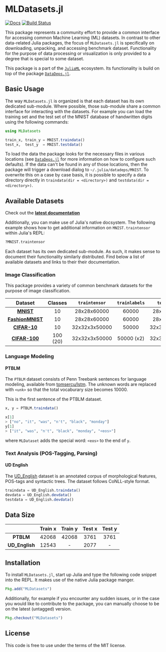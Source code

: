 # MLDatasets.jl

[![Docs](https://img.shields.io/badge/docs-stable-blue.svg)](https://JuliaML.github.io/MLDatasets.jl/stable)
[![Build Status](https://travis-ci.org/JuliaML/MLDatasets.jl.svg?branch=master)](https://travis-ci.org/JuliaML/MLDatasets.jl)

This package represents a community effort to provide a common
interface for accessing common Machine Learning (ML) datasets. In
contrast to other data-related Julia packages, the focus of
`MLDatasets.jl` is specifically on downloading, unpacking, and
accessing benchmark dataset. Functionality for the purpose of
data processing or visualization is only provided to a degree
that is special to some dataset.

This package is a part of the
[`JuliaML`](https://github.com/JuliaML) ecosystem. Its
functionality is build on top of the package
[`DataDeps.jl`](https://github.com/oxinabox/DataDeps.jl).

## Basic Usage

The way `MLDatasets.jl` is organized is that each dataset has its
own dedicated sub-module. Where possible, those sub-module share
a common interface for interacting with the datasets. For example
you can load the training set and the test set of the MNIST
database of handwritten digits using the following commands:

```julia
using MLDatasets

train_x, train_y = MNIST.traindata()
test_x,  test_y  = MNIST.testdata()
```

To load the data the package looks for the necessary files in
various locations (see
[`DataDeps.jl`](https://github.com/oxinabox/DataDeps.jl#configuration)
for more information on how to configure such defaults). If the
data can't be found in any of those locations, then the package
will trigger a download dialog to `~/.julia/datadeps/MNIST`. To
overwrite this on a case by case basis, it is possible to specify
a data directory directly in `traindata(dir = <directory>)` and
`testdata(dir = <directory>)`.

## Available Datasets

Check out the **[latest
documentation](https://juliaml.github.io/MLDatasets.jl/latest)**

Additionally, you can make use of Julia's native docsystem.
The following example shows how to get additional information
on `MNIST.traintensor` within Julia's REPL:

```julia
?MNIST.traintensor
```

Each dataset has its own dedicated sub-module. As such, it makes
sense to document their functionality similarly distributed. Find
below a list of available datasets and links to their their
documentation.

### Image Classification

This package provides a variety of common benchmark datasets for
the purpose of image classification.

Dataset | Classes | `traintensor` | `trainlabels` | `testtensor` | `testlabels`
:------:|:-------:|:-------------:|:-------------:|:------------:|:------------:
[**MNIST**](https://juliaml.github.io/MLDatasets.jl/latest/datasets/MNIST/) | 10 | 28x28x60000 | 60000 | 28x28x10000 | 10000
[**FashionMNIST**](https://juliaml.github.io/MLDatasets.jl/latest/datasets/FashionMNIST/) | 10 | 28x28x60000 | 60000 | 28x28x10000 | 10000
[**CIFAR-10**](https://juliaml.github.io/MLDatasets.jl/latest/datasets/CIFAR10/) | 10 | 32x32x3x50000 | 50000 | 32x32x3x10000 | 10000
[**CIFAR-100**](https://juliaml.github.io/MLDatasets.jl/latest/datasets/CIFAR100/) | 100 (20) | 32x32x3x50000 | 50000 (x2) | 32x32x3x10000 | 10000 (x2)

### Language Modeling

#### PTBLM

The `PTBLM` dataset consists of Penn Treebank sentences for
language modeling, available from
[tomsercu/lstm](https://github.com/tomsercu/lstm). The unknown
words are replaced with `<unk>` so that the total vocaburary size
becomes 10000.

This is the first sentence of the PTBLM dataset.

```julia
x, y = PTBLM.traindata()

x[1]
> ["no", "it", "was", "n't", "black", "monday"]
y[1]
> ["it", "was", "n't", "black", "monday", "<eos>"]
```

where `MLDataset` adds the special word: `<eos>` to the end of `y`.

### Text Analysis (POS-Tagging, Parsing)

#### UD English

The [UD_English](https://github.com/UniversalDependencies/UD_English)
dataset is an annotated corpus of morphological features,
POS-tags and syntactic trees. The dataset follows CoNLL-style
format.

```julia
traindata = UD_English.traindata()
devdata = UD_English.devdata()
testdata = UD_English.devdata()
```

## Data Size
|    | Train x | Train y | Test x | Test y |
|:--:|:-------:|:-------:|:------:|:------:|
| **PTBLM** | 42068 | 42068 | 3761 | 3761 |
| **UD_English** | 12543 | - | 2077 | - |

## Installation

To install `MLDatasets.jl`, start up Julia and type the following
code snippet into the REPL. It makes use of the native Julia
package manger.

```julia
Pkg.add("MLDatasets")
```

Additionally, for example if you encounter any sudden issues, or
in the case you would like to contribute to the package, you can
manually choose to be on the latest (untagged) version.

```julia
Pkg.checkout("MLDatasets")
```

## License

This code is free to use under the terms of the MIT license.
